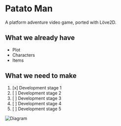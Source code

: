 # Patato Man
A platform adventure video game, ported with Löve2D.

## What we already have
- Plot
- Characters
- Items

## What we need to make
1. [x] Development stage 1
1. [ ] Development stage 2
1. [ ] Development stage 3
1. [ ] Development stage 4
1. [ ] Development stage 5

![Diagram](http://www.plantuml.com/plantuml/png/NP5DJiGm38NtFaMKLLYWN61K3M834dT0eMD4HNv6jJlIN8mBS37Yj6vKDgtVvnUxhpaJXvcN5C6z_VxSyC44Ch7S4DnhlYxy4l8bujpm9E3zQoNWhFt6ErdRUb8AQXw5gm3tN3BF9UgSSPTo8emybQn7DWNkgHMwlhVs_GlX60Zhj7Gj6JEJcEnf6gWaD1m-8fhoUVBJ01Lscn0Bpllcepin9kzbnIO8GFw0UHp-HJueQRVKyX2XiTHOuP7sKkoQT7jtjAyxIZ7q4D1BQUY7dp5VwcN-0G00)
